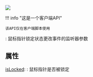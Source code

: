 <a href="https://github.com/qndm"><img src="https://img.shields.io/badge/%E8%B4%A1%E7%8C%AE%E8%80%85-qndm-blue"></img></a>

!!! info "这是一个客户端API"

    该API仅在客户端脚本使用

:   鼠标指针锁定状态更改事件的监听器参数

## 属性
[isLocked](property): [](boolean)
:   鼠标指针是否被锁定